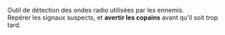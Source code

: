 Outil de détection des ondes radio utilisées par les ennemis.  
Repérer les signaux suspects, et **avertir les copains** avant qu’il soit trop tard. 

